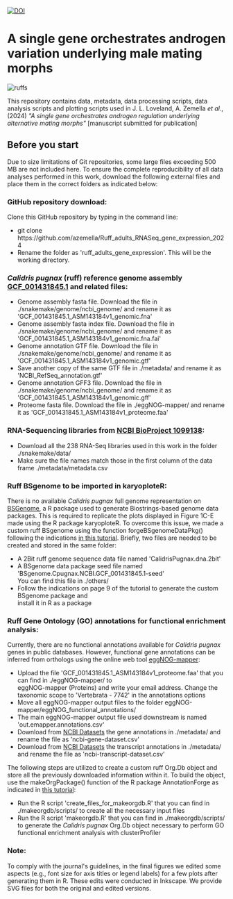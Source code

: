 [![DOI](https://zenodo.org/badge/DOI/10.5281/zenodo.11032423.svg)](https://doi.org/10.5281/zenodo.11032423)

#  A single gene orchestrates androgen variation underlying male mating morphs
![ruffs](https://github.com/azemella/Ruff_adults_RNASeq_gene_expression_2024/assets/160619704/58acbe54-f214-4a29-aae5-bc000ec03dbd)

This repository contains data, metadata, data processing scripts, data analysis scripts and plotting scripts used in 
J. L. Loveland, A. Zemella *et al*., (2024) *"A single gene orchestrates androgen regulation underlying alternative mating morphs"*
[manuscript submitted for publication]

## Before you start
Due to size limitations of Git repositories, some large files exceeding 500 MB are not included here. To ensure the complete reproducibility of all data analyses performed in this work, 
download the following external files and place them in the correct folders as indicated below:

### GitHub repository download:
Clone this GitHub repository by typing in the command line:
- git clone https:<n/>//github.com/azemella/Ruff_adults_RNASeq_gene_expression_2024
- Rename the folder as 'ruff_adults_gene_expression'. This will be the working directory.

### *Calidris pugnax* (ruff) reference genome assembly [GCF_001431845.1](https://www.ncbi.nlm.nih.gov/datasets/genome/GCF_001431845.1/) and related files:
- Genome assembly fasta file. Download the file in ./snakemake/genome/ncbi_genome/ and rename it as 'GCF_001431845.1_ASM143184v1_genomic.fna'
- Genome assembly fasta index file. Download the file in ./snakemake/genome/ncbi_genome/ and rename it as 'GCF_001431845.1_ASM143184v1_genomic.fna.fai'
- Genome annotation GTF file. Download the file in ./snakemake/genome/ncbi_genome/ and rename it as 'GCF_001431845.1_ASM143184v1_genomic.gtf'
- Save another copy of the same GTF file in ./metadata/ and rename it as 'NCBI_RefSeq_annotation.gtf'
- Genome annotation GFF3 file. Download the file in ./snakemake/genome/ncbi_genome/ and rename it as 'GCF_001431845.1_ASM143184v1_genomic.gff'
- Proteome fasta file. Download the file in ./eggNOG-mapper/ and rename it as 'GCF_001431845.1_ASM143184v1_proteome.faa'

### RNA-Sequencing libraries from [NCBI BioProject 1099138](https://www.ncbi.nlm.nih.gov/bioproject/1099138):
- Download all the 238 RNA-Seq libraries used in this work in the folder ./snakemake/data/
- Make sure the file names match those in the first column of the data frame ./metadata/metadata.csv

### Ruff BSgenome to be imported in karyoploteR:
There is no available *Calidris pugnax* full genome representation on [BSGenome](https://kasperdanielhansen.github.io/genbioconductor/html/BSgenome.html), a R package used to generate Biostrings-based genome data packages. This is required to replicate the plots displayed in Figure 1C-E made using the R package karyoploteR. To overcome this issue, we made a custom ruff BSgenome using the function forgeBSgenomeDataPkg() following the indications [in this tutorial](https://www.bioconductor.org/packages/release/bioc/vignettes/BSgenome/inst/doc/BSgenomeForge.pdf). Briefly, two files are needed to be created and stored in the same folder:
- A 2Bit ruff genome sequence data file named 'CalidrisPugnax.dna.2bit'
- A BSgenome data package seed file named 'BSgenome.Cpugnax.NCBI.GCF_001431845.1-seed' <br />
You can find this file in ./others/
- Follow the indications on page 9 of the tutorial to generate the custom BSgenome package and <br />
install it in R as a package

### Ruff Gene Ontology (GO) annotations for functional enrichment analysis:
Currently, there are no functional annotations available for *Calidris pugnax* genes in public databases. However, functional gene annotations can be inferred from orthologs using the online 
web tool [eggNOG-mapper](http://eggnog-mapper.embl.de/):
- Upload the file 'GCF_001431845.1_ASM143184v1_proteome.faa' that you can find in ./eggNOG-mapper/ to <br />
eggNOG-mapper (Proteins) and write your email address. Change the taxonomic scope to 'Vertebrata - 7742' in the annotations options
- Move all eggNOG-mapper output files to the folder eggNOG-mapper/eggNOG_functional_annotations/
- The main eggNOG-mapper output file used downstream is named 'out.emapper.annotations.csv'
- Download from [NCBI Datasets](https://www.ncbi.nlm.nih.gov/datasets/gene/GCF_001431845.1/) the gene annotations in ./metadata/ and rename the file as 'ncbi-gene-dataset.csv'
- Download from [NCBI Datasets](https://www.ncbi.nlm.nih.gov/datasets/gene/GCF_001431845.1/) the transcript annotations in ./metadata/ and rename the file as 'ncbi-transcript-dataset.csv'
  
The following steps are utilized to create a custom ruff Org.Db object and store all the previously downloaded information within it. To build the object, use the makeOrgPackage() function of the R package AnnotationForge as indicated in [this tutorial](https://bioconductor.org/packages/release/bioc/vignettes/AnnotationForge/inst/doc/MakingNewOrganismPackages.html):
- Run the R script 'create_files_for_makeorgdb.R' that you can find in ./makeorgdb/scripts/ to create all the necessary input files
- Run the R script 'makeorgdb.R' that you can find in ./makeorgdb/scripts/ to generate the *Calidris pugnax* Org.Db object necessary to perform GO functional enrichment analysis with clusterProfiler

### Note:
To comply with the journal's guidelines, in the final figures we edited some aspects (e.g., font size for axis titles or legend labels) for a few plots after generating them in R. These edits were conducted in Inkscape. We provide SVG files for both the original and edited versions. 
